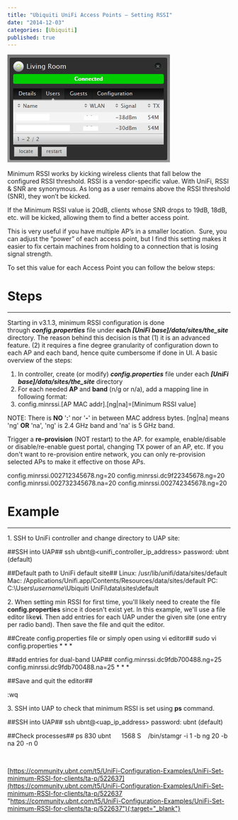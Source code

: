 ```yaml
---
title: "Ubiquiti UniFi Access Points – Setting RSSI"
date: "2014-12-03"
categories: [Ubiquiti]
published: true
---
```


![](../images/UniFi.png)

Minimum RSSI works by kicking wireless clients that fall below the configured RSSI threshold. RSSI is a vendor-specific value. With UniFi, RSSI & SNR are synonymous. As long as a user remains above the RSSI threshold (SNR), they won’t be kicked.

If the Minimum RSSI value is 20dB, clients whose SNR drops to 19dB, 18dB, etc. will be kicked, allowing them to find a better access point.

This is very useful if you have multiple AP’s in a smaller location.  Sure, you can adjust the “power” of each access point, but I find this setting makes it easier to fix certain machines from holding to a connection that is losing signal strength.

To set this value for each Access Point you can follow the below steps:

# Steps

* * *

Starting in v3.1.3, minimum RSSI configuration is done through _**config.properties**_ file under **each _\[UniFi base\]/data/sites/the\_site_** directory. The reason behind this decision is that (1) it is an advanced feature. (2) it requires a fine degree granularity of configuration down to each AP and each band, hence quite cumbersome if done in UI. A basic overview of the steps:

1. In controller, create (or modify) _**config.properties**_ file under each _**\[UniFi base\]/data/sites/the\_site**_ directory
2. For each needed **AP** and **band** (n/g or n/a), add a mapping line in following format:
3. config.minrssi.\[AP MAC addr\].\[ng|na\]=\[Minimum RSSI value\]

NOTE: There is **NO** '**:**' nor '**\-**' in between MAC address bytes. \[ng|na\] means 'ng' **OR** 'na', 'ng' is 2.4 GHz band and 'na' is 5 GHz band.

Trigger a **re-provision** (NOT restart) to the AP. for example, enable/disable or disable/re-enable guest portal, changing TX power of an AP, etc. If you don't want to re-provision entire network, you can only re-provision selected APs to make it effective on those APs.

config.minrssi.002712345678.ng=20
config.minrssi.dc9f22345678.ng=20
config.minrssi.002732345678.na=20
config.minrssi.002742345678.ng=20

# Example

* * *

1\. SSH to UniFi controller and change directory to UAP site:

##SSH into UAP##
ssh ubnt@<unifi\_controller\_ip\_address>
password: ubnt (default)

##Default path to UniFi default site##
Linux: /usr/lib/unifi/data/sites/default
Mac: /Applications/Unifi.app/Contents/Resources/data/sites/default
PC: C:\\Users\\_username_\\Ubiquiti UniFi\\data\\sites\\default

2\. When setting min RSSI for first time, you'll likely need to create the file **config.properties** since it doesn't exist yet. In this example, we'll use a file editor like**vi**. Then add entries for each UAP under the given site (one entry per radio band). Then save the file and quit the editor.

##Create config.properties file or simply open using vi editor##
sudo vi config.properties
\*
\*
\*

##add entries for dual-band UAP##
config.minrssi.dc9fdb700488.ng=25
config.minrssi.dc9fdb700488.na=25
\*
\*
\*

##Save and quit the editor##

:wq

3\. SSH into UAP to check that minimum RSSI is set using **ps** command.

##SSH into UAP##
ssh ubnt@<uap\_ip\_address>
password: ubnt (default)

##Check processes##
ps
830 ubnt      1568 S    /bin/stamgr -i 1 -b ng 20 -b na 20 -n 0

 

[https://community.ubnt.com/t5/UniFi-Configuration-Examples/UniFi-Set-minimum-RSSI-for-clients/ta-p/522637](https://community.ubnt.com/t5/UniFi-Configuration-Examples/UniFi-Set-minimum-RSSI-for-clients/ta-p/522637 "https://community.ubnt.com/t5/UniFi-Configuration-Examples/UniFi-Set-minimum-RSSI-for-clients/ta-p/522637"){:target="_blank"}

